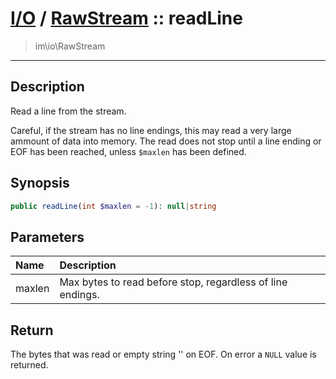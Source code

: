 # [I/O](io.md) / [RawStream](io-RawStream.md) :: readLine
 > im\io\RawStream
____

## Description
Read a line from the stream.

Careful, if the stream has no line endings,
this may read a very large ammount of data into memory.
The read does not stop until a line ending or EOF
has been reached, unless `$maxlen` has been defined.

## Synopsis
```php
public readLine(int $maxlen = -1): null|string
```

## Parameters
| Name | Description |
| :--- | :---------- |
| maxlen | Max bytes to read before stop, regardless of line endings. |

## Return
The bytes that was read or empty string '' on EOF.
On error a `NULL` value is returned.
